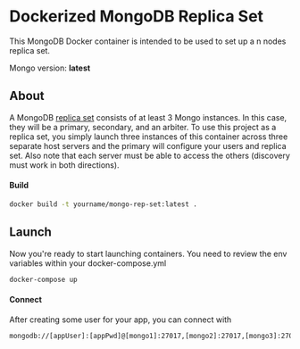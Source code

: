 # Dockerized MongoDB Replica Set

This MongoDB Docker container is intended to be used to set up a n nodes replica set.

Mongo version:  **latest**

## About

A MongoDB [replica set](https://docs.mongodb.org/v3.0/replication/) consists of at least 3 Mongo instances. In this case, they will be a primary, secondary, and an arbiter. To use this project as a replica set, you simply launch three instances of this container across three separate host servers and the primary will configure your users and replica set.  Also note that each server must be able to access the others (discovery must work in both directions).

#### Build

```sh
docker build -t yourname/mongo-rep-set:latest .
```

## Launch

Now you're ready to start launching containers.
You need to review the env variables within your docker-compose.yml

```sh
docker-compose up
```

#### Connect

After creating some user for your app, you can connect with

```sh
mongodb://[appUser]:[appPwd]@[mongo1]:27017,[mongo2]:27017,[mongo3]:27017/myAppDatabase?replicaSet=rs0
```